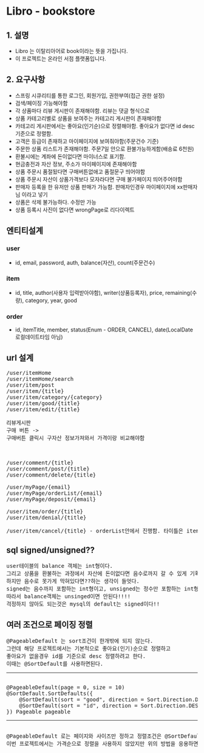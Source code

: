 # Libro - bookstore

## 1. 설명
* Libro 는 이탈리아어로 book이라는 뜻을 가집니다.
* 이 프로젝트는 온라인 서점 플랫폼입니다.

## 2. 요구사항
* 스프링 시큐리티를 통한 로그인, 회원가입, 권한부여(접근 권한 설정)
* 검색/페이징 가능해야함
* 각 상품마다 리뷰 게시판이 존재해야함. 리뷰는 댓글 형식으로
* 상품 카테고리별로 상품을 보여주는 카테고리 게시판이 존재해야함
* 카테고리 게시판에서는 좋아요(인기순)으로 정렬해야함. 좋아요가 없다면 id desc 기준으로 정렬함.
* 고객은 등급이 존재하고 마이페이지에 보여줘야함(주문건수 기준)
* 주문한 상품 리스트가 존재해야함. 주문7일 안으로 환불가능하게함(배송료 6천원)
* 환불시에는 계좌에 돈이없다면 마이너스로 표기함.
* 현금충전과 자산 정보, 주소가 마이페이지에 존재해야함
* 상품 주문시 품절됬다면 구매버튼없애고 품절문구 띄어야함
* 상품 주문시 자산이 상품가격보다 모자라다면 구매 불가페이지 띄어주어야함
* 판매자 등록을 한 유저만 상품 판매가 가능함. 판매자인경우 마이페이지에 xx판매자님 이라고 넣기
* 상품은 삭제 불가능하다. 수정만 가능
* 상품 등록시 사진이 없다면 wrongPage로 리다이렉트

## 엔티티설계
### user
* id, email, password, auth, balance(자산), count(주문건수)
### item
* id, title, author(사용자 입력받아야함), writer(상품등록자), price, remaining(수량), category, year, good
### order
* id, itemTitle, member, status(Enum - ORDER, CANCEL), date(LocalDate 로컬데이트타임 아님)

## url 설계
<pre>
/user/itemHome
/user/itemHome/search 
/user/item/post
/user/item/{title}
/user/item/category/{category}
/user/item/good/{title}
/user/item/edit/{title}

리뷰게시판
구매 버튼 -> 
구매버튼 클릭시 구자산 정보가져와서 가격이랑 비교해야함



/user/comment/{title}
/user/comment/post/{title}
/user/comment/delete/{title}

/user/myPage/{email}
/user/myPage/orderList/{email}
/user/myPage/deposit/{email}

/user/item/order/{title}
/user/item/denial/{title}

/user/item/cancel/{title} - orderList안에서 진행함. 타이틀은 itemTitle임.
</pre>

## sql signed/unsigned??
<pre>
user테이블의 balance 객체는 int형이다.
그리고 상품을 환불하는 과정에서 자산에 돈이없다면 음수로까지 갈 수 있게 기획했다.
하지만 음수로 못가게 막혀있다면??하는 생각이 들엇다.
signed는 음수까지 포함하는 int형이고, unsigned는 정수만 포함하는 int형이다.
따라서 balance객체는 unsinged이면 안된다!!!!
걱정하지 않아도 되는것은 mysql의 default는 signed이다!!
</pre>

## 여러 조건으로 페이징 정렬
<pre>
@PageableDefault 는 sort조건이 한개밖에 되지 않는다.
그런데 해당 프로젝트에서는 기본적으로 좋아요(인기)순으로 정렬하고
좋아요가 없을경우 id를 기준으로 desc 정렬하려고 한다.
이때는 @SortDefault를 사용하면된다.
<hr>
@PageableDefault(page = 0, size = 10)
@SortDefault.SortDefaults({
    @SortDefault(sort = "good", direction = Sort.Direction.DESC),
    @SortDefault(sort = "id", direction = Sort.Direction.DESC)
}) Pageable pageable
<hr>
@PageableDefault 로는 페이지와 사이즈만 정하고 정렬조건은 @SortDefault로 해주면된다.
이번 프로젝트에서는 가격순으로 정렬을 사용하지 않았지만 위의 방법을 응용하면 간단하게 정렬할 수 있다.
</pre>


